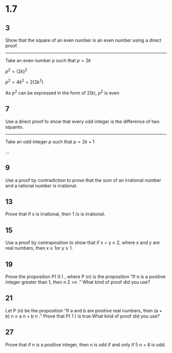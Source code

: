 

# 1.7
## 3
Show that the square of an even number is an even number using a direct proof.

---

Take an even number $p$ such that $p = 2k$

$p^2 = (2k)^2$

$p^2 = 4k^2 = 2(2k^2)$

As $p^2$ can be expressed in the form of $2(k)$, $p^2$ is even
## 7
Use a direct proof to show that every odd integer is the difference of two squares.

---

Take an odd integer $p$ such that $p = 2k + 1$

...
## 9
Use a proof by contradiction to prove that the sum of an irrational number and a rational number is irrational.
## 13
Prove that if x is irrational, then 1 /x is irrational.
## 15
Use a proof by contraposition to show that if x + y ≥ 2, where x and y are real numbers, then x ≥ 1or y ≥ 1.
## 19
Prove the proposition P( 0 ) , where P (n) is the proposition “If n is a positive integer greater than 1, then n 2 >n .” What kind of proof did you use?
## 21
Let P (n) be the proposition “If a and b are positive real numbers, then (a + b) n ≥ a n + b n .” Prove that P( 1 ) is true.What kind of proof did you use?
## 27
Prove that if n is a positive integer, then n is odd if and only if 5 n + 6 is odd.